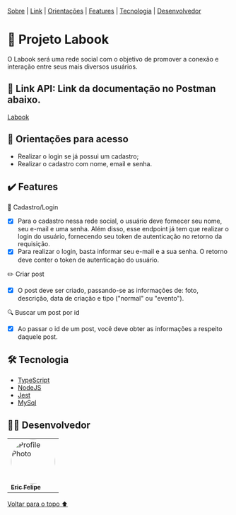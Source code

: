 
<p>
<a href="#sobre">Sobre</a> |
<a href="#link">Link</a> |
<a href="#orientacoes">Orientações</a> |
<a href="#features">Features</a> |
<a href="#tecnologia">Tecnologia</a> |
<a href="#desenvolvedor">Desenvolvedor</a>
</p>

<h1 id="sobre">📕 Projeto Labook</h1>

<p>O Labook será uma rede social com o objetivo de promover a conexão e interação entre seus mais diversos usuários.</p>

<h2 id="link">🔗 Link API: Link da documentação no Postman abaixo. </h2>

<a href="LinkdoPostman">Labook</a>

<h2 id="orientacoes">🚨 Orientações para acesso</h2>

- Realizar o login se já possui um cadastro;
- Realizar o cadastro com nome, email e senha. 

<h2 id="features">✔️ Features</h2>

👤 Cadastro/Login
- [x] Para o cadastro nessa rede social, o usuário deve fornecer seu nome, seu e-mail e uma senha. Além disso, esse endpoint já tem que realizar o login do usuário, fornecendo seu token de autenticação no retorno da requisição.
- [x] Para realizar o login, basta informar seu e-mail e a sua senha. O retorno deve conter o token de autenticação do usuário.
 
✏️ Criar post
- [x] O post deve ser criado, passando-se as informações de: foto, descrição, data de criação e tipo ("normal" ou "evento").

🔍 Buscar um post por id
- [x] Ao passar o id de um post, você deve obter as informações a respeito daquele post.
 
 <h2 id="tecnologia">🛠 Tecnologia</h2>
 
- [TypeScript](https://www.typescriptlang.org/)
- [NodeJS](https://nodejs.org/en/docs/)
- [Jest](https://jestjs.io/pt-BR/docs/api)
- [MySql](https://dev.mysql.com/doc/)

<h2 id="desenvolvedor">👩‍💻 Desenvolvedor</h2>
<table>         
<td><a href="https://github.com/efss7"><img style="border-radius: 50%;" src="https://github.com/efss7.png" width="100px;" alt="Profile Photo"/><br /><sub><b>Eric Felipe</b></sub></a><br /> 
</table>

<a href="#voltar">Voltar para o topo ⬆️</a>
